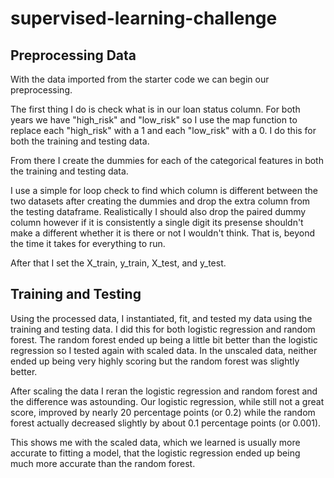# supervised-learning-challenge

## Preprocessing Data

With the data imported from the starter code we can begin our preprocessing.

The first thing I do is check what is in our loan status column. For both years we have "high_risk" and "low_risk" so I use the map function to replace each "high_risk" with a 1 and each "low_risk" with a 0. I do this for both the training and testing data.

From there I create the dummies for each of the categorical features in both the training and testing data.

I use a simple for loop check to find which column is different between the two datasets after creating the dummies and drop the extra column from the testing dataframe. Realistically I should also drop the paired dummy column however if it is consistently a single digit its presense shouldn't make a different whether it is there or not I wouldn't think. That is, beyond the time it takes for everything to run.

After that I set the X_train, y_train, X_test, and y_test.

## Training and Testing

Using the processed data, I instantiated, fit, and tested my data using the training and testing data. I did this for both logistic regression and random forest. The random forest ended up being a little bit better than the logistic regression so I tested again with scaled data. In the unscaled data, neither ended up being very highly scoring but the random forest was slightly better.

After scaling the data I reran the logistic regression and random forest and the difference was astounding. Our logistic regression, while still not a great score, improved by nearly 20 percentage points (or 0.2) while the random forest actually decreased slightly by about 0.1 percentage points (or 0.001).

This shows me with the scaled data, which we learned is usually more accurate to fitting a model, that the logistic regression ended up being much more accurate than the random forest.